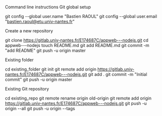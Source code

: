 Command line instructions
Git global setup

git config --global user.name "Bastien RAOUL"
git config --global user.email "bastien.raoul@etu.univ-nantes.fr"

Create a new repository

git clone https://gitlab.univ-nantes.fr/E174687C/appweb---nodejs.git
cd appweb---nodejs
touch README.md
git add README.md
git commit -m "add README"
git push -u origin master

Existing folder

cd existing_folder
git init
git remote add origin https://gitlab.univ-nantes.fr/E174687C/appweb---nodejs.git
git add .
git commit -m "Initial commit"
git push -u origin master

Existing Git repository

cd existing_repo
git remote rename origin old-origin
git remote add origin https://gitlab.univ-nantes.fr/E174687C/appweb---nodejs.git
git push -u origin --all
git push -u origin --tags